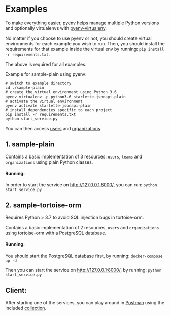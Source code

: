 # Examples
To make everything easier, [pyenv](https://github.com/pyenv/pyenv) helps manage multiple Python versions 
and optionally virtualenvs with [pyenv-virtualenv](https://github.com/pyenv/pyenv-virtualenv).

No matter if you choose to use pyenv or not, you should create virtual environments for each example 
you wish to run. Then, you should install the requirements for that example inside the virtual env 
by running: `pip install -r requirements.txt`.

The above is required for all examples.

Example for sample-plain using pyenv:
```shell script
# switch to example directory
cd ./sample-plain
# create the virtual environment using Python 3.6
pyenv virtualenv -p python3.6 starlette-jsonapi-plain
# activate the virtual environment
pyenv activate starlette-jsonapi-plain
# install dependencies specific to each project
pip install -r requirements.txt
python start_service.py
```
You can then access [users](http://127.0.0.1:8000/api/users/) and [organizations](http://127.0.0.1:8000/api/organizations/).

## 1. sample-plain

Contains a basic implementation of 3 resources: `users`, `teams` and `organizations` using plain Python classes.

#### Running:
In order to start the service on http://127.0.0.1:8000/, you can run:
`python start_service.py`



## 2. sample-tortoise-orm
Requires Python > 3.7 to avoid SQL injection bugs in tortoise-orm.

Contains a basic implementation of 2 resources, `users` and `organizations` using tortoise-orm with a PostgreSQL database.

#### Running:
You should start the PostgreSQL database first, by running: `docker-compose up -d`

Then you can start the service on http://127.0.0.1:8000/, by running:
`python start_service.py`


## Client:
After starting one of the services, you can play around in [Postman](https://www.postman.com/) using the included 
[collection](starlette_jsonapi_client_example.postman_collection.json).

